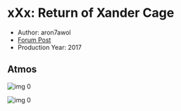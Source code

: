 # xXx: Return of Xander Cage

* Author: aron7awol
* [Forum Post](https://www.avsforum.com/threads/bass-eq-for-filtered-movies.2995212/post-56876460)
* Production Year: 2017

## Atmos

![img 0](https://i.imgur.com/7VzJJhs.jpg)

![img 0](https://i.imgur.com/oMfqon0.jpg)

